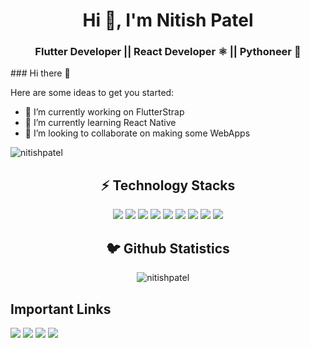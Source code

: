 
<h1 align="center">Hi 👋, I'm Nitish Patel</h1>
<h3 align="center">Flutter Developer || React Developer ⚛️ || Pythoneer 🐍</h3>
### Hi there 👋

Here are some ideas to get you started:

- 🔭 I’m currently working on FlutterStrap
- 🌱 I’m currently learning React Native
- 👯 I’m looking to collaborate on making some WebApps
<p align="left"> <img src="https://komarev.com/ghpvc/?username=nitishpatel" alt="nitishpatel" /> </p>

<h2 align="center">⚡️ Technology Stacks</h2>
<p align="center">
   <img src="https://img.icons8.com/color/96/000000/python.png"/>
   <img src="https://img.icons8.com/officel/96/000000/react.png"/> 
   <img src="https://img.icons8.com/cute-clipart/96/000000/react-native.png"/>
   <img src="https://img.icons8.com/color/96/000000/dart.png"/>
<img src="https://img.icons8.com/ios-filled/100/000000/django.png"/>
<img src="https://img.icons8.com/color/96/000000/javascript.png"/>
   <img src="https://img.icons8.com/color/96/000000/firebase.png"/>
   <img src="https://img.icons8.com/color/96/000000/flutter.png"/>
  <img src="https://img.icons8.com/color/96/000000/html-5.png"/>
</p>

<h2 align="center">🐦 Github Statistics </h2>
<p align="center">
<img src="https://github-readme-stats.vercel.app/api?username=nitishpatel&layout=compact&hide=html&theme=jolly" alt="nitishpatel" />&nbsp;&nbsp;&nbsp;&nbsp;
</p>


## Important Links

[<img src="https://img.icons8.com/color/48/000000/domain--v1.png"/>](https://nitishpatel.live)
[<img src="https://img.icons8.com/color/48/000000/instagram-new--v2.png"/>](https://www.instagram.com/_nitishpatel_/)
[<img src="https://img.icons8.com/color/48/000000/linkedin.png"/>](www.linkedin.com/in/nitishp25)
[<img src="https://img.icons8.com/color/48/000000/medium-monogram.png"/>](https://medium.com/@patelnitish)

